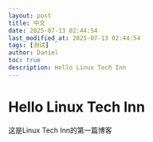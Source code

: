```yaml
---
layout: post
title: 中文
date: 2025-07-13 02:44:54 
last_modified_at: 2025-07-13 02:44:54 
tags: [测试]
author: Daniel
toc: true
description: Hello Linux Tech Inn
---
```

# Hello Linux Tech Inn

这是Linux Tech Inn的第一篇博客
